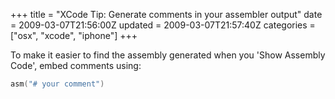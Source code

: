 +++
title = "XCode Tip: Generate comments in your assembler output"
date = 2009-03-07T21:56:00Z
updated = 2009-03-07T21:57:40Z
categories = ["osx", "xcode", "iphone"]
+++

To make it easier to find the assembly generated when you 'Show Assembly Code', embed comments using:  

```asm
asm("# your comment")
```
